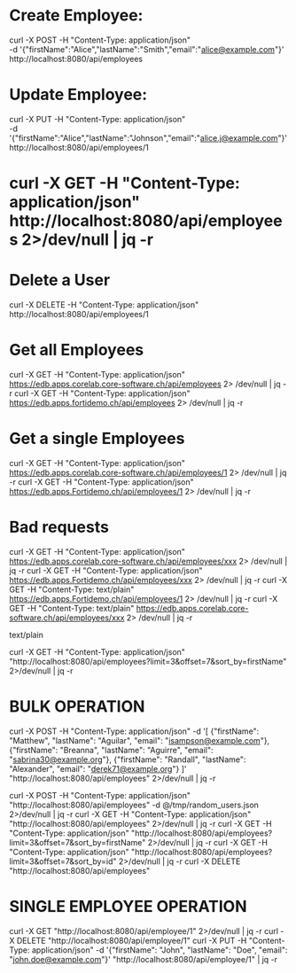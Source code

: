 # Create Employee:
curl -X POST -H "Content-Type: application/json" \
-d '{"firstName":"Alice","lastName":"Smith","email":"alice@example.com"}' \
http://localhost:8080/api/employees

# Update Employee:
curl -X PUT -H "Content-Type: application/json" \
-d '{"firstName":"Alice","lastName":"Johnson","email":"alice.j@example.com"}' \
http://localhost:8080/api/employees/1

# curl -X GET -H "Content-Type: application/json" http://localhost:8080/api/employees 2>/dev/null | jq -r

# Delete a User
curl -X DELETE -H "Content-Type: application/json" http://localhost:8080/api/employees/1

# Get all Employees
curl -X GET -H "Content-Type: application/json" https://edb.apps.corelab.core-software.ch/api/employees 2> /dev/null | jq -r
curl -X GET -H "Content-Type: application/json" https://edb.apps.fortidemo.ch/api/employees 2> /dev/null | jq -r

# Get a single Employees
curl -X GET -H "Content-Type: application/json" https://edb.apps.corelab.core-software.ch/api/employees/1 2> /dev/null | jq -r
curl -X GET -H "Content-Type: application/json" https://edb.apps.Fortidemo.ch/api/employees/1 2> /dev/null | jq -r


# Bad requests
curl -X GET -H "Content-Type: application/json" https://edb.apps.corelab.core-software.ch/api/employees/xxx 2> /dev/null | jq -r
curl -X GET -H "Content-Type: application/json" https://edb.apps.Fortidemo.ch/api/employees/xxx 2> /dev/null | jq -r
curl -X GET -H "Content-Type: text/plain" https://edb.apps.Fortidemo.ch/api/employees/1 2> /dev/null | jq -r
curl -X GET -H "Content-Type: text/plain" https://edb.apps.corelab.core-software.ch/api/employees/xxx 2> /dev/null | jq -r

text/plain

curl -X GET -H "Content-Type: application/json" "http://localhost:8080/api/employees?limit=3&offset=7&sort_by=firstName" 2>/dev/null | jq -r


# BULK OPERATION 
curl -X POST -H "Content-Type: application/json" -d '[
  {"firstName": "Matthew", "lastName": "Aguilar", "email": "isampson@example.com"},
  {"firstName": "Breanna", "lastName": "Aguirre", "email": "sabrina30@example.org"},
  {"firstName": "Randall", "lastName": "Alexander", "email": "derek71@example.org"}
]' "http://localhost:8080/api/employees" 2>/dev/null | jq -r

curl -X POST -H "Content-Type: application/json" "http://localhost:8080/api/employees" -d @/tmp/random_users.json 2>/dev/null | jq -r
curl -X GET -H "Content-Type: application/json" "http://localhost:8080/api/employees" 2>/dev/null | jq -r
curl -X GET -H "Content-Type: application/json" "http://localhost:8080/api/employees?limit=3&offset=7&sort_by=firstName" 2>/dev/null | jq -r
curl -X GET -H "Content-Type: application/json" "http://localhost:8080/api/employees?limit=3&offset=7&sort_by=id" 2>/dev/null | jq -r
curl -X DELETE "http://localhost:8080/api/employees"

# SINGLE EMPLOYEE OPERATION
curl -X GET "http://localhost:8080/api/employee/1" 2>/dev/null | jq -r 
curl -X DELETE "http://localhost:8080/api/employee/1"
curl -X PUT -H "Content-Type: application/json" -d '{"firstName": "John", "lastName": "Doe", "email": "john.doe@example.com"}' "http://localhost:8080/api/employee/1" | jq -r



